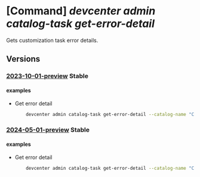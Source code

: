 # [Command] _devcenter admin catalog-task get-error-detail_

Gets customization task error details.

## Versions

### [2023-10-01-preview](/Resources/mgmt-plane/L3N1YnNjcmlwdGlvbnMve30vcmVzb3VyY2Vncm91cHMve30vcHJvdmlkZXJzL21pY3Jvc29mdC5kZXZjZW50ZXIvZGV2Y2VudGVycy97fS9jYXRhbG9ncy97fS90YXNrcy97fS9nZXRlcnJvcmRldGFpbHM=/2023-10-01-preview.xml) **Stable**

<!-- mgmt-plane /subscriptions/{}/resourcegroups/{}/providers/microsoft.devcenter/devcenters/{}/catalogs/{}/tasks/{}/geterrordetails 2023-10-01-preview -->

#### examples

- Get error detail
    ```bash
        devcenter admin catalog-task get-error-detail --catalog-name "CentralCatalog" --task-name "SampleTask" --dev-center-name "Contoso" --resource-group "rg1"
    ```

### [2024-05-01-preview](/Resources/mgmt-plane/L3N1YnNjcmlwdGlvbnMve30vcmVzb3VyY2Vncm91cHMve30vcHJvdmlkZXJzL21pY3Jvc29mdC5kZXZjZW50ZXIvZGV2Y2VudGVycy97fS9jYXRhbG9ncy97fS90YXNrcy97fS9nZXRlcnJvcmRldGFpbHM=/2024-05-01-preview.xml) **Stable**

<!-- mgmt-plane /subscriptions/{}/resourcegroups/{}/providers/microsoft.devcenter/devcenters/{}/catalogs/{}/tasks/{}/geterrordetails 2024-05-01-preview -->

#### examples

- Get error detail
    ```bash
        devcenter admin catalog-task get-error-detail --catalog-name "CentralCatalog" --task-name "SampleTask" --dev-center-name "Contoso" --resource-group "rg1"
    ```

